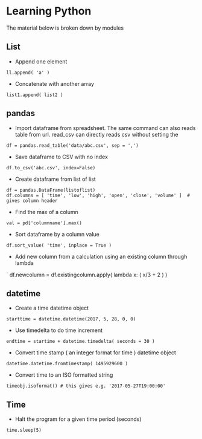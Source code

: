 # Learning Python
The material below is broken down by modules


## List

* Append one element

`
ll.append( 'a' )
`
* Concatenate with another array

`
list1.append( list2 )
`


## pandas

* Import dataframe from spreadsheet. The same command can also reads table from url. read_csv can directly reads csv without setting the 

`
df = pandas.read_table('data/abc.csv', sep = ',')
`

* Save dataframe to CSV with no index

`
df.to_csv('abc.csv', index=False)
`

* Create dataframe from list of list

```
df = pandas.DataFrame(listoflist)
df.columns = [ 'time', 'low', 'high', 'open', 'close', 'volume' ]  # gives column header
```

* Find the max of a column

`
val = pd['columnname'].max()
`

* Sort dataframe by a column value

`
df.sort_value( 'time', inplace = True )
`

* Add new column from a calculation using an existing column through lambda

`
df.newcolumn = df.existingcolumn.apply( lambda x: ( x/3 + 2 ) )


## datetime

* Create a time datetime object

`
starttime = datetime.datetime(2017, 5, 28, 0, 0)
`

* Use timedelta to do time increment

`
endtime = startime + datetime.timedelta( seconds = 30 )
`

* Convert time stamp ( an integer format for time ) datetime object

`
datetime.datetime.fromtimestamp( 1495929600 )
`

* Convert time to an ISO formatted string

`
timeobj.isoformat() # this gives e.g. '2017-05-27T19:00:00'
`


## Time

*  Halt the program for a given time period (seconds)

`
time.sleep(5)
`


